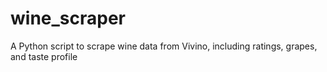 # wine_scraper
A Python script to scrape wine data from Vivino, including ratings, grapes, and taste profile
